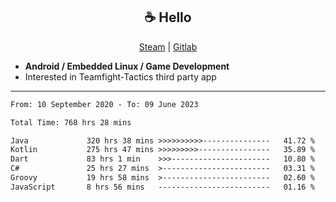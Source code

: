 <h2 align="center"> ☕ Hello </h2>

<p align="center">
  <a href="https://steamcommunity.com/id/Niforances/">Steam</a> |
  <a href="https://gitlab.com/niforances">Gitlab</a>
</p>

 - **Android / Embedded Linux / Game Development**
 - Interested in Teamfight-Tactics third party app

------

<!--START_SECTION:waka-->

```txt
From: 10 September 2020 - To: 09 June 2023

Total Time: 768 hrs 28 mins

Java             320 hrs 38 mins >>>>>>>>>>---------------   41.72 %
Kotlin           275 hrs 47 mins >>>>>>>>>----------------   35.89 %
Dart             83 hrs 1 min    >>>----------------------   10.80 %
C#               25 hrs 27 mins  >------------------------   03.31 %
Groovy           19 hrs 58 mins  >------------------------   02.60 %
JavaScript       8 hrs 56 mins   -------------------------   01.16 %
```

<!--END_SECTION:waka-->
